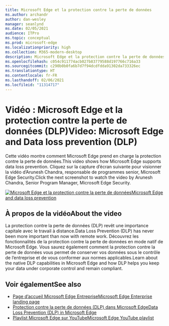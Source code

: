 ```yaml
---
title: Microsoft Edge et la protection contre la perte de données
ms.author: archandr
author: dan-wesley
manager: seanlynd
ms.date: 02/05/2021
audience: ITPro
ms.topic: conceptual
ms.prod: microsoft-edge
ms.localizationpriority: high
ms.collection: M365-modern-desktop
description: Microsoft Edge et la protection contre la perte de données (DLP)
ms.openlocfilehash: c054c911774acb027b83779588d197766c716a33
ms.sourcegitcommit: c290b0b0fa6b7d7f94dcdfdda91302da733326ec
ms.translationtype: HT
ms.contentlocale: fr-FR
ms.lasthandoff: 02/06/2021
ms.locfileid: "11314717"
---
```

# <span data-ttu-id="e23c0-103">Vidéo : Microsoft Edge et la protection contre la perte de données (DLP)</span><span class="sxs-lookup"><span data-stu-id="e23c0-103">Video: Microsoft Edge and Data loss prevention (DLP)</span></span>

<span data-ttu-id="e23c0-104">Cette vidéo montre comment Microsoft Edge prend en charge la protection contre la perte de données.</span><span class="sxs-lookup"><span data-stu-id="e23c0-104">This video shows how Microsoft Edge supports data loss prevention.</span></span> <span data-ttu-id="e23c0-105">Cliquez sur la capture d’écran suivante pour visionner la vidéo d’Arunesh Chandra, responsable de programmes senior, Microsoft Edge Security.</span><span class="sxs-lookup"><span data-stu-id="e23c0-105">Click the next screenshot to watch the video by Arunesh Chandra, Senior Program Manager, Microsoft Edge Security.</span></span>

[![ <span data-ttu-id="e23c0-106">Microsoft Edge et la protection contre la perte de données</span><span class="sxs-lookup"><span data-stu-id="e23c0-106">Microsoft Edge and data loss prevention</span></span>](media/microsoft-edge-security-dlp/0.png)](http://www.youtube.com/watch?v=dLD04U9eTqg " Microsoft Edge and data loss prevention")

## <span data-ttu-id="e23c0-107">À propos de la vidéo</span><span class="sxs-lookup"><span data-stu-id="e23c0-107">About the video</span></span>

<span data-ttu-id="e23c0-108">La protection contre la perte de données (DLP) revêt une importance capitale avec le travail à distance.</span><span class="sxs-lookup"><span data-stu-id="e23c0-108">Data Loss Prevention (DLP) has never been more important than now with remote work.</span></span> <span data-ttu-id="e23c0-109">Découvrez les fonctionnalités de la protection contre la perte de données en mode natif de Microsoft Edge. Vous saurez également comment la protection contre la perte de données vous permet de conserver vos données sous le contrôle de l’entreprise et de vous conformer aux normes applicables.</span><span class="sxs-lookup"><span data-stu-id="e23c0-109">Learn about the native DLP capabilities in Microsoft Edge and how DLP helps you keep your data under corporate control and remain compliant.</span></span>

## <span data-ttu-id="e23c0-110">Voir également</span><span class="sxs-lookup"><span data-stu-id="e23c0-110">See also</span></span>

- [<span data-ttu-id="e23c0-111">Page d’accueil Microsoft Edge Entreprise</span><span class="sxs-lookup"><span data-stu-id="e23c0-111">Microsoft Edge Enterprise landing page</span></span>](https://aka.ms/EdgeEnterprise)
- [<span data-ttu-id="e23c0-112">Protection contre la perte de données (DLP) dans Microsoft Edge</span><span class="sxs-lookup"><span data-stu-id="e23c0-112">Data Loss Prevention (DLP) in Microsoft Edge</span></span>](microsoft-edge-security-dlp.md)
- [<span data-ttu-id="e23c0-113">Playlist Microsoft Edge sur YouTube</span><span class="sxs-lookup"><span data-stu-id="e23c0-113">Microsoft Edge YouTube playlist</span></span>](https://www.youtube.com/playlist?list=PLXtHYVsvn_b-uXh1tMeYpT-0iD8tD3tFy)
